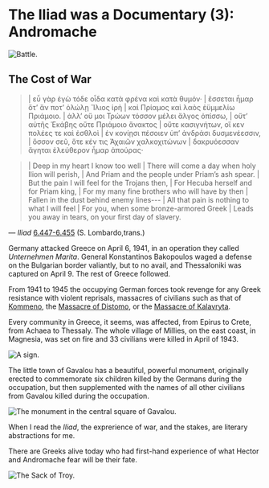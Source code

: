 # The **Iliad** was a Documentary (3): Andromache

![Battle.](images/battle.jpg)

## The Cost of War

>| εὖ γὰρ ἐγὼ τόδε οἶδα κατὰ φρένα καὶ κατὰ θυμόν·
>| ἔσσεται ἦμαρ ὅτʼ ἄν ποτʼ ὀλώλῃ Ἴλιος ἱρὴ
>| καὶ Πρίαμος καὶ λαὸς ἐϋμμελίω Πριάμοιο.
>| ἀλλʼ οὔ μοι Τρώων τόσσον μέλει ἄλγος ὀπίσσω,
>| οὔτʼ αὐτῆς Ἑκάβης οὔτε Πριάμοιο ἄνακτος
>| οὔτε κασιγνήτων, οἵ κεν πολέες τε καὶ ἐσθλοὶ
>| ἐν κονίῃσι πέσοιεν ὑπʼ ἀνδράσι δυσμενέεσσιν,
>| ὅσσον σεῦ, ὅτε κέν τις Ἀχαιῶν χαλκοχιτώνων
>| δακρυόεσσαν ἄγηται ἐλεύθερον ἦμαρ ἀπούρας·

>| Deep in my heart I know too well
>| There will come a day when holy Ilion will perish,
>| And Priam and the people under Priam’s ash spear.
>| But the pain I will feel for the Trojans then,
>| For Hecuba herself and for Priam king,
>| For my many fine brothers who will have by then
>| Fallen in the dust behind enemy lines---
>| All that pain is nothing to what I will feel
>| For you, when some bronze-armored Greek
>| Leads you away in tears, on your first day of slavery.

— *Iliad* [6.447-6.455](https://scaife.perseus.org/reader/urn:cts:greekLit:tlg0012.tlg001.perseus-grc2:6.447-6.455?right=perseus-eng3&highlight=%40μέλποντες%5B1%5D) (S. Lombardo,trans.)

Germany attacked Greece on April 6, 1941, in an operation they called *Unternehmen Marita*. General Konstantinos Bakopoulos waged a defense on the Bulgarian border valiantly, but to no avail, and Thessaloniki was captured on April 9. The rest of Greece followed.

From 1941 to 1945 the occupying German forces took revenge for any Greek resistance with violent reprisals, massacres of civilians such as that of [Kommeno](https://en.wikipedia.org/wiki/Kommeno), the [Massacre of Distomo](https://en.wikipedia.org/wiki/Massacre_of_Distomo), or the [Massacre of Kalavryta](https://en.wikipedia.org/wiki/Massacre_of_Kalavryta).

Every community in Greece, it seems, was affected, from Epirus to Crete, from Achaea to Thessaly. The whole village of Millies, on the east coast, in Magnesia, was set on fire and 33 civilians were killed in April of 1943.

![A sign.](images/sign.jpg)

The little town of Gavalou has a beautiful, powerful monument, originally erected to commemorate six children killed by the Germans during the occupation, but then supplemented with the names of all other civilians from Gavalou killed during the occupation.

![The monument in the central square of Gavalou.](images/monument.jpg)

When I read the *Iliad*, the exprerience of war, and the stakes, are literary abstractions for me. 

There are Greeks alive today who had first-hand experience of what Hector and Andromache fear will be their fate.

![The Sack of Troy.](images/sack.jpg)
